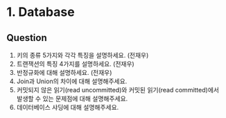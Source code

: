 # 1. Database

## Question

1. 키의 종류 5가지와 각각 특징을 설명하세요. (전재우)
2. 트랜잭션의 특징 4가지를 설명하세요. (전재우)
3. 반정규화에 대해 설명하세요. (전재우)
4. Join과 Union의 차이에 대해 설명해주세요.
5. 커밋되지 않은 읽기(read uncommitted)와 커밋된 읽기(read committed)에서 발생할 수 있는 문제점에 대해 설명해주세요.
6. 데이터베이스 샤딩에 대해 설명해주세요.
